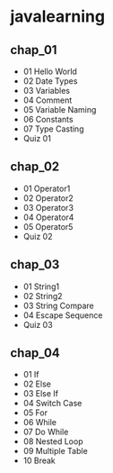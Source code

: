 # javalearning

## chap_01
- 01 Hello World
- 02 Date Types
- 03 Variables
- 04 Comment
- 05 Variable Naming
- 06 Constants
- 07 Type Casting
- Quiz 01

## chap_02
- 01 Operator1
- 02 Operator2
- 03 Operator3
- 04 Operator4
- 05 Operator5
- Quiz 02

## chap_03
- 01 String1
- 02 String2
- 03 String Compare
- 04 Escape Sequence
- Quiz 03

## chap_04
- 01 If
- 02 Else
- 03 Else If
- 04 Switch Case
- 05 For
- 06 While
- 07 Do While
- 08 Nested Loop
- 09 Multiple Table
- 10 Break
